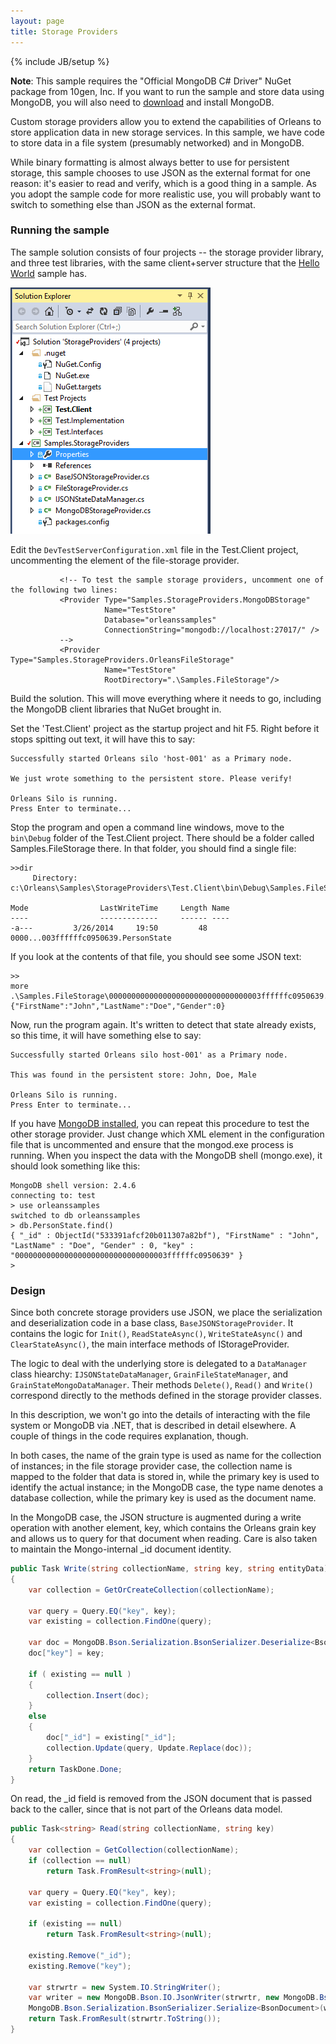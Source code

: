 ```yaml
---
layout: page
title: Storage Providers
---
```

{% include JB/setup %}

**Note**: This sample requires the "Official MongoDB C# Driver" NuGet package from 10gen, Inc. If you want to run the sample and store data using MongoDB, you will also need to [download](https://www.mongodb.org/) and install MongoDB. 

Custom storage providers allow you to extend the capabilities of Orleans to store application data in new storage services. In this sample, we have code to store data in a file system (presumably networked) and in MongoDB.

While binary formatting is almost always better to use for persistent storage, this sample chooses to use JSON as the external format for one reason: it's easier to read and verify, which is a good thing in a sample. As you adopt the sample code for more realistic use, you will probably want to switch to something else than JSON as the external format.

### Running the sample
The sample solution consists of four projects -- the storage provider library, and three test libraries, with the same client+server structure that the [Hello World](Hello-World) sample has.

![](ProvidersSample.png)

Edit the `DevTestServerConfiguration.xml` file in the Test.Client project, uncommenting the element of the file-storage provider.

               <!-- To test the sample storage providers, uncomment one of the following two lines:
               <Provider Type="Samples.StorageProviders.MongoDBStorage" 
                         Name="TestStore"
                         Database="orleanssamples"
                         ConnectionString="mongodb://localhost:27017/" />
               -->
               <Provider Type="Samples.StorageProviders.OrleansFileStorage" 
                         Name="TestStore"
                         RootDirectory=".\Samples.FileStorage"/>


Build the solution. This will move everything where it needs to go, including the MongoDB client libraries that NuGet brought in.

Set the 'Test.Client' project as the startup project and hit F5. Right before it stops spitting out text, it will have this to say:

    Successfully started Orleans silo 'host-001' as a Primary node.

    We just wrote something to the persistent store. Please verify!

    Orleans Silo is running.
    Press Enter to terminate...


Stop the program and open a command line windows, move to the `bin\Debug` folder of the Test.Client project. There should be a folder called Samples.FileStorage there. In that folder, you should find a single file:

    >>dir
         Directory: c:\Orleans\Samples\StorageProviders\Test.Client\bin\Debug\Samples.FileStorage

    Mode                LastWriteTime     Length Name
    ----                -------------     ------ ----
    -a---         3/26/2014     19:50         48 0000...003ffffffc0950639.PersonState


If you look at the contents of that file, you should see some JSON text:

    >> 
    more .\Samples.FileStorage\0000000000000000000000000000000003ffffffc0950639.PersonState
    {"FirstName":"John","LastName":"Doe","Gender":0}

Now, run the program again. It's written to detect that state already exists, so this time, it will have something else to say:

    Successfully started Orleans silo host-001' as a Primary node.

    This was found in the persistent store: John, Doe, Male

    Orleans Silo is running.
    Press Enter to terminate...


If you have [MongoDB installed](http://docs.mongodb.org/manual/tutorial/install-mongodb-on-windows/), you can repeat this procedure to test the other storage provider. Just change which XML element in the configuration file that is uncommented and ensure that the mongod.exe process is running. When you inspect the data with the MongoDB shell (mongo.exe), it should look something like this:

    MongoDB shell version: 2.4.6
    connecting to: test
    > use orleanssamples
    switched to db orleanssamples
    > db.PersonState.find()
    { "_id" : ObjectId("533391afcf20b011307a82bf"), "FirstName" : "John", "LastName" : "Doe", "Gender" : 0, "key" : "0000000000000000000000000000000003ffffffc0950639" }
    >

### Design
Since both concrete storage providers use JSON, we place the serialization and deserialization code in a base class, `BaseJSONStorageProvider`. It contains the logic for `Init()`, `ReadStateAsync()`, `WriteStateAsync()` and `ClearStateAsync()`, the main interface methods of IStorageProvider. 

The logic to deal with the underlying store is delegated to a `DataManager` class hiearchy: `IJSONStateDataManager`,  `GrainFileStateManager`, and `GrainStateMongoDataManager`. Their methods `Delete()`, `Read()` and `Write()` correspond directly to the methods defined in the storage provider classes.

In this description, we won't go into the details of interacting with the file system or MongoDB via .NET, that is described in detail elsewhere. A couple of things in the code requires explanation, though.

In both cases, the name of the grain type is used as name for the collection of instances; in the file storage provider case, the collection name is mapped to the folder that data is stored in, while the primary key is used to identify the actual instance; in the MongoDB case, the type name denotes a database collection, while the primary key is used as the document name.

In the MongoDB case, the JSON structure is augmented during a write operation with another element, key, which contains the Orleans grain key and allows us to query for that document when reading. Care is also taken to maintain the Mongo-internal _id document identity.

``` csharp
public Task Write(string collectionName, string key, string entityData)
{
    var collection = GetOrCreateCollection(collectionName);

    var query = Query.EQ("key", key);
    var existing = collection.FindOne(query);

    var doc = MongoDB.Bson.Serialization.BsonSerializer.Deserialize<BsonDocument>(entityData);
    doc["key"] = key;

    if ( existing == null )
    {
        collection.Insert(doc);
    }
    else
    {
        doc["_id"] = existing["_id"];
        collection.Update(query, Update.Replace(doc));
    }
    return TaskDone.Done;
}
```

On read, the _id field is removed from the JSON document that is passed back to the caller, since that is not part of the Orleans data model.

``` csharp
public Task<string> Read(string collectionName, string key)
{
    var collection = GetCollection(collectionName);
    if (collection == null)
        return Task.FromResult<string>(null);

    var query = Query.EQ("key", key);
    var existing = collection.FindOne(query);

    if (existing == null)
        return Task.FromResult<string>(null);

    existing.Remove("_id");
    existing.Remove("key");

    var strwrtr = new System.IO.StringWriter();
    var writer = new MongoDB.Bson.IO.JsonWriter(strwrtr, new MongoDB.Bson.IO.JsonWriterSettings());
    MongoDB.Bson.Serialization.BsonSerializer.Serialize<BsonDocument>(writer, existing);
    return Task.FromResult(strwrtr.ToString());
}
```
